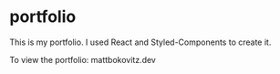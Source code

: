 # portfolio

This is my portfolio. I used React and Styled-Components to create it. 

To view the portfolio: mattbokovitz.dev
